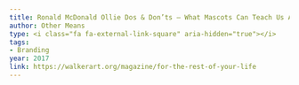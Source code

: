 ```yaml
---
title: Ronald McDonald Ollie Dos & Don’ts — What Mascots Can Teach Us About Branding
author: Other Means
type: <i class="fa fa-external-link-square" aria-hidden="true"></i>
tags:
- Branding
year: 2017
link: https://walkerart.org/magazine/for-the-rest-of-your-life
---
```

